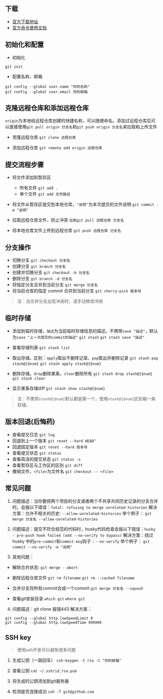 ## 下载

- [官方下载地址](https://git-scm.com/downloads)
- [官方命令使用文档](https://git-scm.com/book/zh/v2)

## 初始化和配置

- 初始化

```初始化
git init
```

- 配置名称、邮箱

```配置名称、邮箱
git config --global user.name "你的名称"
git config --global user.email 你的邮箱
```

## 克隆远程仓库和添加远程仓库

`origin`为本地给远程仓库创建的快捷名称，可以随便命名。添加过远程仓库后可以直接使用`git pull origin 分支名`和`git push origin 分支名`来拉取和上传文件

- 克隆远程仓库
  ```git clone 远程仓库```

- 添加远程仓库
  ```git remote add origin 远程仓库```

## 提交流程步骤

- 将文件添加到暂存区
  - 所有文件
    `git add .`
  - 单个文件
    `git add 文件路径`

- 将文件从暂存区提交到本地仓库，`"说明"`为本次提交的文件说明
  ```git commit -m "说明"```

- 拉取远程仓库文件，防止冲突
  ```拉取git pull 远程仓库 分支名```

- 将本地仓库文件上传到远程仓库
  ```git push 远程仓库 分支名```

## 分支操作

- 切换分支
  ```git checkout 分支名```
- 创建分支
  ```git branch 分支名```
- 创建并切换分支
  ```git checkout -b 分支名```
- 删除分支
  ```git branch -d 分支名```
- 将指定分支合并到当前分支
  ```git merge 分支名```
- 将当前仓库的指定 commit 合并到当前分支
  ```git cherry-pick 版本号```

> 注：当合并分支出现冲突时，请手动修改冲突

## 临时存储

- 添加到临时存储，`描述`为当前临时存储信息的描述。不携带`save "描述"`，默认为`save "上一次提交的commit的描述"`
  ```git stash```
  ```git stash save "描述"```

- 查看存储列表
  ```git stash list```

- 取出存储。区别：`apply`取出不删除记录。`pop`取出并删除记录
  ```git stash pop stash@{$num}```
  ```git stash apply stash@{$num}```

- 删除存储。`drop`删除某条，`clear`删除所有
  ```git stash drop stash@{$num}```
  ```git stash clear```

- 显示某条存储diff
  ```git stash show stash@{$num}```

> 注：不携带`stash@{$num}`默认都是第一个，使用`stash@{$num}`区别每一条存储。

## 版本回退(后悔药)

- 查看提交日志
  `git log`
- 回退到上一个版本
  `git reset --hard HEAD^`
- 回退固定版本
  `git reset --hard 版本号`
- 查看提交状态
  `git status`
- 查看简洁的提交状态
  `git status -s`
- 查看暂存区与工作区的区别
  `git diff`
- 撤销文件，`<file>`为文件名
  `git checkout -- <file>`

## 常见问题

1. 问题描述：当你要把两个项目的分支或者两个不共享共同历史记录的分支合并时。会报以下错误：`fatal: refusing to merge unrelated histories`
  解决方案：允许不相关的历史: `--allow-unrelated-histories`
  举个例子： `git merge 分支名 --allow-unrelated-histories`

2. 问题描述：提交不符合规范的代码时，husky代码检查会报以下错误：`husky - pre-push hook failed (add --no-verify to bypass)`
  解决方案：绕过 husky 中的`pre-commit`和`commit-msg`钩子：`--no-verify`
  举个例子： `git commit --no-verify -m "说明"`

3. 其他问题：

- 解除合并状态:
  ```git merge --abort```

- 删除远程仓库文件
  ```git rm filename```
  ```git rm --cached filename```

- 合并分支将所有commit合成一个commit
  ```git merge 分支名 --squash```

- 查看git安装目录
  ```which git```
  ```where git```

4. 问题描述：git clone 报错443
  解决方案：
  ```
  git config --global http.lowSpeedLimit 0
  git config --global http.lowSpeedTime 999999
  ```

## SSH key

> 使用ssh开发可以避免很多问题

1. 生成公钥（一路回车）
```ssh-keygen -t rsa -C "你的邮箱"```

2. 查看公钥
```cat ~/.ssh/id_rsa.pub```

3. 将生成的公钥添加到git服务器

4. 检测是否连接成功
```ssh -T git@github.com```
